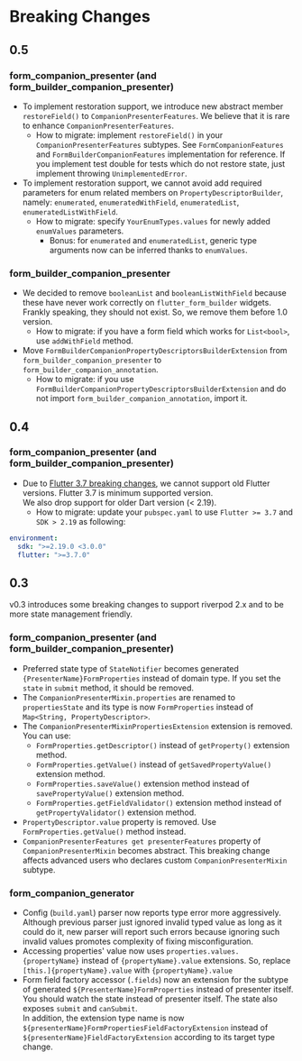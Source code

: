 # Breaking Changes

## 0.5

### form_companion_presenter (and form_builder_companion_presenter)

* To implement restoration support, we introduce new abstract member `restoreField()` to `CompanionPresenterFeatures`.
  We believe that it is rare to enhance `CompanionPresenterFeatures`.
  * How to migrate: implement `restoreField()` in your `CompanionPresenterFeatures` subtypes. See `FormCompanionFeatures` and `FormBuilderCompanionFeatures` implementation for reference. If you implement test double for tests which do not restore state, just implement throwing `UnimplementedError`.
* To implement restoration support, we cannot avoid add required parameters for enum related members on `PropertyDescriptorBuilder`, namely: `enumerated`, `enumeratedWithField`, `enumeratedList`, `enumeratedListWithField`.
  * How to migrate: specify `YourEnumTypes.values` for newly added `enumValues` parameters.
    * Bonus: for `enumerated` and `enumeratedList`, generic type arguments now can be inferred thanks to `enumValues`.

### form_builder_companion_presenter

* We decided to remove `booleanList` and `booleanListWithField` because these have never work correctly on `flutter_form_builder` widgets. Frankly speaking, they should not exist. So, we remove them before 1.0 version.
  * How to migrate: if you have a form field which works for `List<bool>`, use `addWithField` method.
* Move `FormBuilderCompanionPropertyDescriptorsBuilderExtension` from `form_builder_companion_presenter` to `form_builder_companion_annotation`.
  * How to migrate: if you use `FormBuilderCompanionPropertyDescriptorsBuilderExtension` and do not import `form_builder_companion_annotation`, import it.

## 0.4

### form_companion_presenter (and form_builder_companion_presenter)

* Due to [Flutter 3.7 breaking changes](https://docs.flutter.dev/release/breaking-changes/supplemental-maybeOf-migration), we cannot support old Flutter versions. Flutter 3.7 is minimum supported version.  
  We also drop support for older Dart version (< 2.19).
  * How to migrate: update your `pubspec.yaml` to use `Flutter >= 3.7` and `SDK > 2.19` as following:

```yaml
environment:
  sdk: ">=2.19.0 <3.0.0"
  flutter: ">=3.7.0"
```

## 0.3

v0.3 introduces some breaking changes to support riverpod 2.x and to be more state management friendly.

### form_companion_presenter (and form_builder_companion_presenter)

* Preferred state type of `StateNotifier` becomes generated `{PresenterName}FormProperties` instead of domain type.
  If you set the `state` in `submit` method, it should be removed.
* The `CompanionPresenterMixin.properties` are renamed to `propertiesState` and its type is now `FormProperties` instead of `Map<String, PropertyDescriptor>`.
* The `CompanionPresenterMixinPropertiesExtension` extension is removed. You can use:
  * `FormProperties.getDescriptor()` instead of `getProperty()` extension method.
  * `FormProperties.getValue()` instead of `getSavedPropertyValue()` extension method.
  * `FormProperties.saveValue()` extension method instead of `savePropertyValue()` extension method.
  * `FormProperties.getFieldValidator()` extension method instead of `getPropertyValidator()` extension method.
* `PropertyDescriptor.value` property is removed. Use `FormProperties.getValue()` method instead.
* `CompanionPresenterFeatures get presenterFeatures` property of `CompanionPresenterMixin` becomes abstract. This breaking change affects advanced users who declares custom `CompanionPresenterMixin` subtype.

### form_companion_generator

* Config (`build.yaml`) parser now reports type error more aggressively.
  Although previous parser just ignored invalid typed value as long as it could do it, new parser will report such errors because ignoring such invalid values promotes complexity of fixing misconfiguration.
* Accessing properties' value now uses `properties.values.{propertyName}` instead of `{propertyName}.value` extensions.
  So, replace `[this.]{propertyName}.value` with  `{propertyName}.value`
* Form field factory accessor (`.fields`) now an extension for the subtype of generated `${PresenterName}FormProperties` instead of presenter itself.  
  You should watch the state instead of presenter itself. The state also exposes `submit` and `canSubmit`.  
  In addition, the extension type name is now `${presenterName}FormPropertiesFieldFactoryExtension` instead of `${presenterName}FieldFactoryExtension` according to its target type change.
